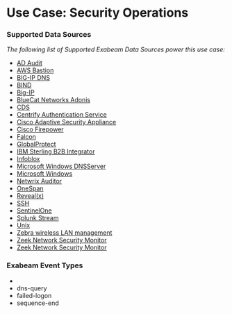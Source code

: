 Use Case: Security Operations
=============================

### Supported Data Sources

_The following list of Supported Exabeam Data Sources power this use case:_

* [AD Audit](../DataSources/datasource_ad_audit_manageengine.md)
* [AWS Bastion](../DataSources/datasource_aws_bastion_aws.md)
* [BIG-IP DNS](../DataSources/datasource_big-ip_dns_f5_networks.md)
* [BIND](../DataSources/datasource_bind_bind.md)
* [Big-IP](../DataSources/datasource_big-ip_f5_networks.md)
* [BlueCat Networks Adonis](../DataSources/datasource_bluecat_networks_adonis_bluecat_networks_adonis.md)
* [CDS](../DataSources/datasource_cds_cds.md)
* [Centrify Authentication Service](../DataSources/datasource_centrify_authentication_service_centrify.md)
* [Cisco Adaptive Security Appliance](../DataSources/datasource_cisco_adaptive_security_appliance_cisco.md)
* [Cisco Firepower](../DataSources/datasource_cisco_firepower_cisco.md)
* [Falcon](../DataSources/datasource_falcon_crowdstrike.md)
* [GlobalProtect](../DataSources/datasource_globalprotect_palo_alto_networks.md)
* [IBM Sterling B2B Integrator](../DataSources/datasource_ibm_sterling_b2b_integrator_ibm.md)
* [Infoblox](../DataSources/datasource_infoblox_infoblox.md)
* [Microsoft Windows DNSServer](../DataSources/datasource_microsoft_windows_dnsserver_microsoft.md)
* [Microsoft Windows](../DataSources/datasource_microsoft_windows_microsoft.md)
* [Netwrix Auditor](../DataSources/datasource_netwrix_auditor_netwrix.md)
* [OneSpan](../DataSources/datasource_onespan_onespan.md)
* [Reveal(x)](../DataSources/datasource_reveal(x)_extrahop.md)
* [SSH](../DataSources/datasource_ssh_linux.md)
* [SentinelOne](../DataSources/datasource_sentinelone_sentinelone.md)
* [Splunk Stream](../DataSources/datasource_splunk_stream_splunk.md)
* [Unix](../DataSources/datasource_unix_unix.md)
* [Zebra wireless LAN management](../DataSources/datasource_zebra_wireless_lan_management_extreme_networks.md)
* [Zeek Network Security Monitor](../DataSources/datasource_zeek_network_security_monitor_zeek.md)
* [Zeek Network Security Monitor](../DataSources/datasource_zeek_network_security_monitor_zeek_network_security_monitor.md)


### Exabeam Event Types

- 
- dns-query
- failed-logon
- sequence-end
